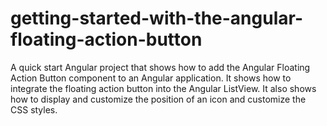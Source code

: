 # getting-started-with-the-angular-floating-action-button
A quick start Angular project that shows how to add the Angular Floating Action Button component to an Angular application. It shows how to integrate the floating action button into the Angular ListView. It also shows how to display and customize the position of an icon and customize the CSS styles.
